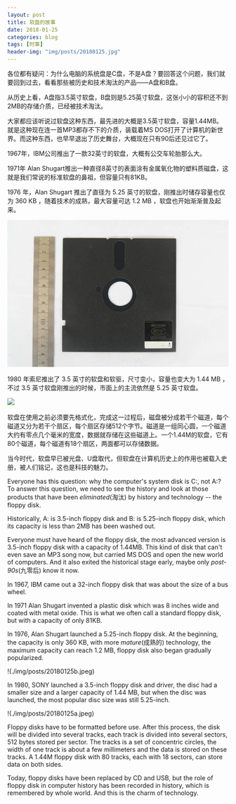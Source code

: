 ```yaml
---
layout: post
title: 软盘的故事
date: 2018-01-25
categories: blog
tags: [时事]
header-img: "img/posts/20180125.jpg"
---
```

各位都有疑问：为什么电脑的系统盘是C盘，不是A盘？要回答这个问题，我们就要回到过去，看看那些被历史和技术淘汰的产品——A盘和B盘。

从历史上看，A盘指3.5英寸软盘，B盘则是5.25英寸软盘，这张小小的容积还不到2MB的存储介质，已经被技术淘汰。

大家都应该听说过软盘这种东西，最先进的大概是3.5英寸软盘，容量1.44MB。就是这种现在连一首MP3都存不下的介质，装载着MS DOS打开了计算机的新世界。而这种东西，也早早退出了历史舞台，大概现在只有90后还见过它了。

1967年，IBM公司推出了一款32英寸的软盘，大概有公交车轮胎那么大。

1971年 Alan Shugart推出一种直径8英寸的表面涂有金属氧化物的塑料质磁盘，这就是我们常说的标准软盘的鼻祖，但容量只有81KB。

1976 年，Alan Shugart 推出了直径为 5.25 英寸的软盘，刚推出时储存容量也仅为 360 KB ，随着技术的成熟，最大容量可达 1.2 MB ，软盘也开始渐渐普及起来。

![](./img/posts/20180125b.jpeg)

1980 年索尼推出了 3.5 英寸的软盘和软驱，尺寸变小，容量也变大为 1.44 MB ，不过 3.5 英寸软盘刚推出的时候，市面上的主流依然是 5.25 英寸软盘。

![](./img/posts/20180125a.jpeg)

软盘在使用之前必须要先格式化，完成这一过程后，磁盘被分成若干个磁道，每个磁道又分为若干个扇区，每个扇区存储512个字节。磁道是一组同心圆，一个磁道大约有零点几个毫米的宽度，数据就存储在这些磁道上。一个1.44M的软盘，它有80个磁道，每个磁道有18个扇区，两面都可以存储数据。

当今时代，软盘早已被光盘、U盘取代，但软盘在计算机历史上的作用也被载入史册，被人们铭记，这也是科技的魅力。

Everyone has this question: why the computer's system disk is C:, not A:? To answer this question, we need to see the history and look at those products that have been _eliminated_(淘汰) by history and technology -- the floppy disk.

Historically, A: is 3.5-inch floppy disk and B: is 5.25-inch floppy disk, which its capacity is less than 2MB has been washed out.

Everyone must have heard of the floppy disk, the most advanced version is 3.5-inch floppy disk with a capacity of 1.44MB. This kind of disk that can't even save an MP3 song now, but carried MS DOS and open the new world of computers. And it also exited the historical stage early, maybe only _post-90s_(九零后) know it now.

In 1967, IBM came out a 32-inch floppy disk that was about the size of a bus wheel.

In 1971 Alan Shugart invented a plastic disk which was 8 inches wide and coated with metal oxide. This is what we often call a standard floppy disk, but with a capacity of only 81KB.

In 1976, Alan Shugart launched a 5.25-inch floppy disk. At the beginning, the capacity is only 360 KB, with more _mature_(成熟的) technology, the maximum capacity can reach 1.2 MB, floppy disk also began gradually popularized.

!(./img/posts/20180125b.jpeg)

In 1980, SONY launched a 3.5-inch floppy disk and driver, the disc had a smaller size and a larger capacity of 1.44 MB, but when the disc was launched, the most popular disc size was still 5.25-inch.

!(./img/posts/20180125a.jpeg)

Floppy disks have to be formatted before use. After this process, the disk will be divided into several tracks, each track is divided into several sectors, 512 bytes stored per sector. The tracks is a set of concentric circles, the width of one track is about a few millimeters and the data is stored on these tracks. A 1.44M floppy disk with 80 tracks, each with 18 sectors, can store data on both sides.

Today, floppy disks have been replaced by CD and USB, but the role of floppy disk in computer history has been recorded in history, which is remembered by whole world. And this is the charm of technology.
